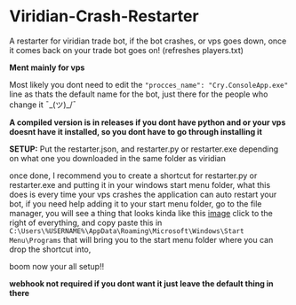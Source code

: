 # Viridian-Crash-Restarter
A restarter for viridian trade bot, if the bot crashes, or vps goes down, once it comes back on your trade bot goes on! (refreshes players.txt)

**Ment mainly for vps**

Most likely you dont need to edit the `"procces_name": "Cry.ConsoleApp.exe"` line as thats the default name for the bot, just there for the people who change it  ¯\_(ツ)_/¯

**A compiled version is in releases if you dont have python and or your vps doesnt have it installed, so you dont have to go through installing it**

**SETUP:**
Put the restarter.json, and restarter.py or restarter.exe depending on what one you downloaded in the same folder as viridian

once done, I recommend you to create a shortcut for restarter.py or restarter.exe and putting it in your windows start menu folder, what this does is every time your vps crashes the application can auto restart your bot, if you need help adding it to your start menu folder, go to the file manager, you will see a thing that looks kinda like this [image](https://user-images.githubusercontent.com/48303729/180705783-b697efc8-60ca-4b6d-ba57-77db3089fa1a.png) click to the right of everything, and copy paste this in `C:\Users\%USERNAME%\AppData\Roaming\Microsoft\Windows\Start Menu\Programs` that will bring you to the start menu folder where you can drop the shortcut into,

boom now your all setup!!

**webhook not required if you dont want it just leave the default thing in there**
